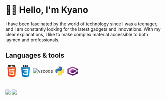 # 👋🏻 Hello, I'm Kyano

I have been fascinated by the world of technology since I was a teenager, and I am constantly looking for the latest gadgets and innovations. With my clear 
explanations, I like to make complex material accessible to both laymen and professionals.

## Languages & tools

<div style="display: inline_block">
  <img align="center" alt="html5" width="40" height="40" src="https://raw.githubusercontent.com/devicons/devicon/master/icons/html5/html5-original-wordmark.svg">
  <img align="center" alt="css" width="40" height="40" src="https://raw.githubusercontent.com/devicons/devicon/master/icons/css3/css3-original-wordmark.svg">
  <img align="center" alt="vscode" width="35" height="35" src="https://cdn.jsdelivr.net/gh/devicons/devicon/icons/vscode/vscode-original.svg">
  <img align="center" alt="python" width="35" height="35" src="https://raw.githubusercontent.com/devicons/devicon/master/icons/python/python-original.svg">
  <img align="center" alt="Csharp" height="30" width="40" src="https://raw.githubusercontent.com/devicons/devicon/master/icons/csharp/csharp-original.svg">
</div>

#

<div>
  <a href = "mailto:kyanodebruycker@gmail.com"><img src="https://img.shields.io/badge/-Gmail-%23333?style=for-the-badge&logo=gmail&logoColor=white" target="_blank"></a>
  <a href="https://www.linkedin.com/in/kyano-de-bruycker/" target="_blank"><img src="https://img.shields.io/badge/-LinkedIn-%230077B5?style=for-the-badge&logo=linkedin&logoColor=white" target="_blank"></a>
</div>


<!--
**Kyano-De-Bruycker/Kyano-De-Bruycker** is a ✨ _special_ ✨ repository because its `README.md` (this file) appears on your GitHub profile.

Here are some ideas to get you started:

- 🔭 I’m currently working on ...
- 🌱 I’m currently learning ...
- 👯 I’m looking to collaborate on ...
- 🤔 I’m looking for help with ...
- 💬 Ask me about ...
- 📫 How to reach me: ...
- 😄 Pronouns: ...
- ⚡ Fun fact: ...
-->
